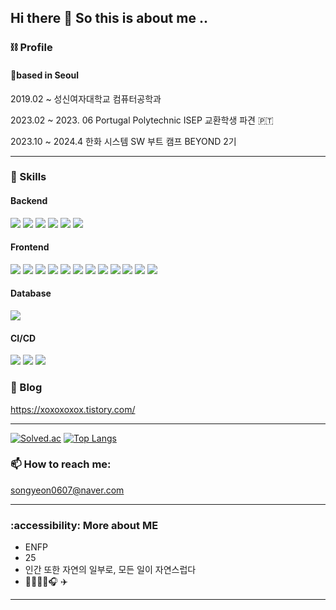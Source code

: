 ## Hi there 👋 So this is about me ..

### ⛓️ Profile
#### 📍based in Seoul

 2019.02 ~ 성신여자대학교 컴퓨터공학과 

 2023.02 ~ 2023. 06 Portugal Polytechnic ISEP 교환학생 파견 🇵🇹

 2023.10 ~ 2024.4 한화 시스템 SW 부트 캠프 BEYOND 2기 

---

<!-- -  🔭 I’m currently working on ...
- 🌱 I’m currently learning ...
- 👯 I’m looking to collaborate on ...
- 🤔 I’m looking for help with ...
- 💬 Ask me about ... -->

### 🎱 Skills
<h4> Backend</h4>
<div class="stack-container" align="">
    <img src="https://img.shields.io/badge/java-F7DF1E?style=for-the-badge&logo=java&logoColor=white">
    <img src="https://img.shields.io/badge/springboot-6DB33F?style=for-the-badge&logo=springboot&logoColor=white">
    <img src="https://img.shields.io/badge/springsecurity-000000?style=for-the-badge&logo=springsecurity&logoColor=white">
    <img src="https://img.shields.io/badge/jsonwebtokens-FCC624?style=for-the-badge&logo=jsonwebtokens&logoColor=white">
    <img src="https://img.shields.io/badge/centos-262577?style=for-the-badge&logo=centos&logoColor=white">
    <img src="https://img.shields.io/badge/linux-FCC624?style=for-the-badge&logo=linux&logoColor=white">
</div>

<h4>Frontend</h4>
<div class="stack-container">
    <img src="https://img.shields.io/badge/html5-%23E34F26.svg?style=for-the-badge&logo=html5&logoColor=white">
    <img src="https://img.shields.io/badge/css3-%231572B6.svg?style=for-the-badge&logo=css3&logoColor=white">
    <img src="https://img.shields.io/badge/javascript-%23323330.svg?style=for-the-badge&logo=javascript&logoColor=%23F7DF1E">
    <img src="https://img.shields.io/badge/vuejs-%2335495e.svg?style=for-the-badge&logo=vuedotjs&logoColor=%234FC08D">
    <img src="https://img.shields.io/badge/nginx-%23009639.svg?style=for-the-badge&logo=nginx&logoColor=white">
    <img src="https://img.shields.io/badge/github-%23121011.svg?style=for-the-badge&logo=github&logoColor=white">
    <img src="https://img.shields.io/badge/JWT-black?style=for-the-badge&logo=JSON%20web%20tokens"> 
    <img src="https://img.shields.io/badge/cent%20os-002260?style=for-the-badge&logo=centos&logoColor=F0F0F0">
    <img src="https://img.shields.io/badge/Spring_Security-6DB33F?style=for-the-badge&logo=Spring-Security&logoColor=white">
    <img src="https://img.shields.io/badge/figma-F24E1E?style=for-the-badge&logo=figma&logoColor=white"/>
    <img src="https://img.shields.io/badge/amazons3-569A31?style=for-the-badge&logo=amazons3&logoColor=white"/>
    <img src="https://img.shields.io/badge/Router-CA4245?style=for-the-badge&logo=Router&logoColor=white"/>
</div>
<h4>Database</h4>
<div class="stack-container">
    <img src="https://img.shields.io/badge/mariadb-003545?style=for-the-badge&logo=mariadb&logoColor=white">
</div>

<h4>CI/CD</h4>
<div class="stack-container">
    <img src="https://img.shields.io/badge/jenkins-CF4045?style=for-the-badge&logo=jenkins&logoColor=white">
    <img src="https://img.shields.io/badge/docker-002260?style=for-the-badge&logo=docker&logoColor=white">
    <img src="https://img.shields.io/badge/k8s-%231572B6?style=for-the-badge&logo=k8s&logoColor=white">
</div>

### 🔗 Blog
https://xoxoxoxox.tistory.com/

---
[![Solved.ac](http://mazassumnida.wtf/api/v2/generate_badge?boj=tatpo0)](https://solved.ac/tatpo0)
[![Top Langs](https://github-readme-stats.vercel.app/api/top-langs/?username=SongYeonBaek)](https://github.com/SongYeonBaek/github-readme-stats)


### 📫 How to reach me: 
songyeon0607@naver.com

---

### :accessibility: More about ME

-  ENFP
-   25
-   인간 또한 자연의 일부로, 모든 일이 자연스럽다
-  🎾🏋🏻‍♀️🎧 ✈️

---

